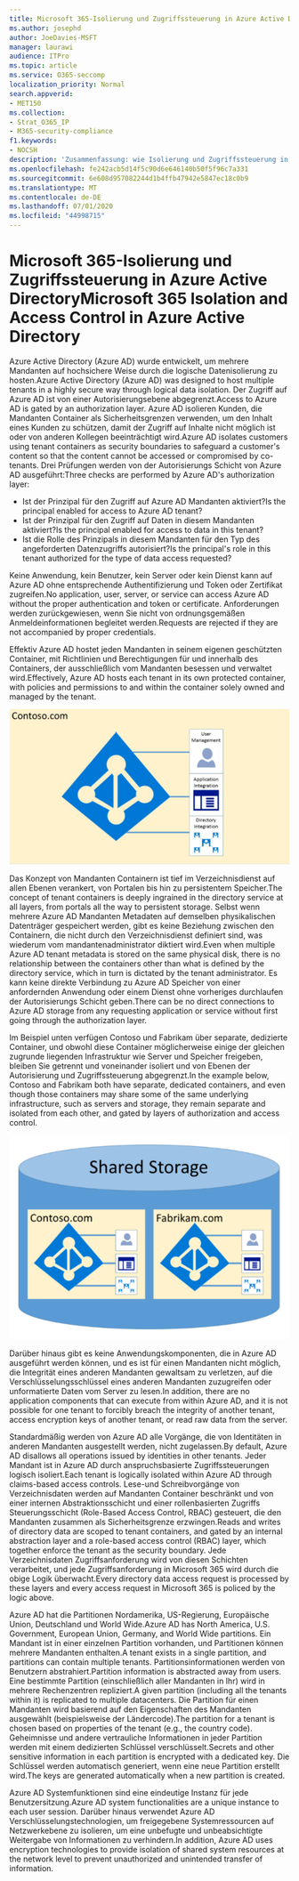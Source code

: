 ```yaml
---
title: Microsoft 365-Isolierung und Zugriffssteuerung in Azure Active Directory
ms.author: josephd
author: JoeDavies-MSFT
manager: laurawi
audience: ITPro
ms.topic: article
ms.service: O365-seccomp
localization_priority: Normal
search.appverid:
- MET150
ms.collection:
- Strat_O365_IP
- M365-security-compliance
f1.keywords:
- NOCSH
description: 'Zusammenfassung: wie Isolierung und Zugriffssteuerung in Azure Active Directory funktionieren.'
ms.openlocfilehash: fe242acb5d14f5c90d6e646140b50f5f96c7a331
ms.sourcegitcommit: 6e608d957082244d1b4ffb47942e5847ec18c0b9
ms.translationtype: MT
ms.contentlocale: de-DE
ms.lasthandoff: 07/01/2020
ms.locfileid: "44998715"
---
```

# <a name="microsoft-365-isolation-and-access-control-in-azure-active-directory"></a><span data-ttu-id="63354-103">Microsoft 365-Isolierung und Zugriffssteuerung in Azure Active Directory</span><span class="sxs-lookup"><span data-stu-id="63354-103">Microsoft 365 Isolation and Access Control in Azure Active Directory</span></span>

<span data-ttu-id="63354-104">Azure Active Directory (Azure AD) wurde entwickelt, um mehrere Mandanten auf hochsichere Weise durch die logische Datenisolierung zu hosten.</span><span class="sxs-lookup"><span data-stu-id="63354-104">Azure Active Directory (Azure AD) was designed to host multiple tenants in a highly secure way through logical data isolation.</span></span> <span data-ttu-id="63354-105">Der Zugriff auf Azure AD ist von einer Autorisierungsebene abgegrenzt.</span><span class="sxs-lookup"><span data-stu-id="63354-105">Access to Azure AD is gated by an authorization layer.</span></span> <span data-ttu-id="63354-106">Azure AD isolieren Kunden, die Mandanten Container als Sicherheitsgrenzen verwenden, um den Inhalt eines Kunden zu schützen, damit der Zugriff auf Inhalte nicht möglich ist oder von anderen Kollegen beeinträchtigt wird.</span><span class="sxs-lookup"><span data-stu-id="63354-106">Azure AD isolates customers using tenant containers as security boundaries to safeguard a customer's content so that the content cannot be accessed or compromised by co-tenants.</span></span> <span data-ttu-id="63354-107">Drei Prüfungen werden von der Autorisierungs Schicht von Azure AD ausgeführt:</span><span class="sxs-lookup"><span data-stu-id="63354-107">Three checks are performed by Azure AD's authorization layer:</span></span>

- <span data-ttu-id="63354-108">Ist der Prinzipal für den Zugriff auf Azure AD Mandanten aktiviert?</span><span class="sxs-lookup"><span data-stu-id="63354-108">Is the principal enabled for access to Azure AD tenant?</span></span>
- <span data-ttu-id="63354-109">Ist der Prinzipal für den Zugriff auf Daten in diesem Mandanten aktiviert?</span><span class="sxs-lookup"><span data-stu-id="63354-109">Is the principal enabled for access to data in this tenant?</span></span>
- <span data-ttu-id="63354-110">Ist die Rolle des Prinzipals in diesem Mandanten für den Typ des angeforderten Datenzugriffs autorisiert?</span><span class="sxs-lookup"><span data-stu-id="63354-110">Is the principal's role in this tenant authorized for the type of data access requested?</span></span>

<span data-ttu-id="63354-111">Keine Anwendung, kein Benutzer, kein Server oder kein Dienst kann auf Azure AD ohne entsprechende Authentifizierung und Token oder Zertifikat zugreifen.</span><span class="sxs-lookup"><span data-stu-id="63354-111">No application, user, server, or service can access Azure AD without the proper authentication and token or certificate.</span></span> <span data-ttu-id="63354-112">Anforderungen werden zurückgewiesen, wenn Sie nicht von ordnungsgemäßen Anmeldeinformationen begleitet werden.</span><span class="sxs-lookup"><span data-stu-id="63354-112">Requests are rejected if they are not accompanied by proper credentials.</span></span>

<span data-ttu-id="63354-113">Effektiv Azure AD hostet jeden Mandanten in seinem eigenen geschützten Container, mit Richtlinien und Berechtigungen für und innerhalb des Containers, der ausschließlich vom Mandanten besessen und verwaltet wird.</span><span class="sxs-lookup"><span data-stu-id="63354-113">Effectively, Azure AD hosts each tenant in its own protected container, with policies and permissions to and within the container solely owned and managed by the tenant.</span></span>
 
![Azure-Container](media/office-365-isolation-azure-container.png)

<span data-ttu-id="63354-115">Das Konzept von Mandanten Containern ist tief im Verzeichnisdienst auf allen Ebenen verankert, von Portalen bis hin zu persistentem Speicher.</span><span class="sxs-lookup"><span data-stu-id="63354-115">The concept of tenant containers is deeply ingrained in the directory service at all layers, from portals all the way to persistent storage.</span></span> <span data-ttu-id="63354-116">Selbst wenn mehrere Azure AD Mandanten Metadaten auf demselben physikalischen Datenträger gespeichert werden, gibt es keine Beziehung zwischen den Containern, die nicht durch den Verzeichnisdienst definiert sind, was wiederum vom mandantenadministrator diktiert wird.</span><span class="sxs-lookup"><span data-stu-id="63354-116">Even when multiple Azure AD tenant metadata is stored on the same physical disk, there is no relationship between the containers other than what is defined by the directory service, which in turn is dictated by the tenant administrator.</span></span> <span data-ttu-id="63354-117">Es kann keine direkte Verbindung zu Azure AD Speicher von einer anfordernden Anwendung oder einem Dienst ohne vorheriges durchlaufen der Autorisierungs Schicht geben.</span><span class="sxs-lookup"><span data-stu-id="63354-117">There can be no direct connections to Azure AD storage from any requesting application or service without first going through the authorization layer.</span></span>

<span data-ttu-id="63354-118">Im Beispiel unten verfügen Contoso und Fabrikam über separate, dedizierte Container, und obwohl diese Container möglicherweise einige der gleichen zugrunde liegenden Infrastruktur wie Server und Speicher freigeben, bleiben Sie getrennt und voneinander isoliert und von Ebenen der Autorisierung und Zugriffssteuerung abgegrenzt.</span><span class="sxs-lookup"><span data-stu-id="63354-118">In the example below, Contoso and Fabrikam both have separate, dedicated containers, and even though those containers may share some of the same underlying infrastructure, such as servers and storage, they remain separate and isolated from each other, and gated by layers of authorization and access control.</span></span>
 
![Dedizierte Azure-Container](media/office-365-isolation-azure-dedicated-containers.png)

<span data-ttu-id="63354-120">Darüber hinaus gibt es keine Anwendungskomponenten, die in Azure AD ausgeführt werden können, und es ist für einen Mandanten nicht möglich, die Integrität eines anderen Mandanten gewaltsam zu verletzen, auf die Verschlüsselungsschlüssel eines anderen Mandanten zuzugreifen oder unformatierte Daten vom Server zu lesen.</span><span class="sxs-lookup"><span data-stu-id="63354-120">In addition, there are no application components that can execute from within Azure AD, and it is not possible for one tenant to forcibly breach the integrity of another tenant, access encryption keys of another tenant, or read raw data from the server.</span></span>

<span data-ttu-id="63354-121">Standardmäßig werden von Azure AD alle Vorgänge, die von Identitäten in anderen Mandanten ausgestellt werden, nicht zugelassen.</span><span class="sxs-lookup"><span data-stu-id="63354-121">By default, Azure AD disallows all operations issued by identities in other tenants.</span></span> <span data-ttu-id="63354-122">Jeder Mandant ist in Azure AD durch anspruchsbasierte Zugriffssteuerungen logisch isoliert.</span><span class="sxs-lookup"><span data-stu-id="63354-122">Each tenant is logically isolated within Azure AD through claims-based access controls.</span></span> <span data-ttu-id="63354-123">Lese-und Schreibvorgänge von Verzeichnisdaten werden auf Mandanten Container beschränkt und von einer internen Abstraktionsschicht und einer rollenbasierten Zugriffs Steuerungsschicht (Role-Based Access Control, RBAC) gesteuert, die den Mandanten zusammen als Sicherheitsgrenze erzwingen.</span><span class="sxs-lookup"><span data-stu-id="63354-123">Reads and writes of directory data are scoped to tenant containers, and gated by an internal abstraction layer and a role-based access control (RBAC) layer, which together enforce the tenant as the security boundary.</span></span> <span data-ttu-id="63354-124">Jede Verzeichnisdaten Zugriffsanforderung wird von diesen Schichten verarbeitet, und jede Zugriffsanforderung in Microsoft 365 wird durch die obige Logik überwacht.</span><span class="sxs-lookup"><span data-stu-id="63354-124">Every directory data access request is processed by these layers and every access request in Microsoft 365 is policed by the logic above.</span></span>

<span data-ttu-id="63354-125">Azure AD hat die Partitionen Nordamerika, US-Regierung, Europäische Union, Deutschland und World Wide.</span><span class="sxs-lookup"><span data-stu-id="63354-125">Azure AD has North America, U.S. Government, European Union, Germany, and World Wide partitions.</span></span> <span data-ttu-id="63354-126">Ein Mandant ist in einer einzelnen Partition vorhanden, und Partitionen können mehrere Mandanten enthalten.</span><span class="sxs-lookup"><span data-stu-id="63354-126">A tenant exists in a single partition, and partitions can contain multiple tenants.</span></span> <span data-ttu-id="63354-127">Partitionsinformationen werden von Benutzern abstrahiert.</span><span class="sxs-lookup"><span data-stu-id="63354-127">Partition information is abstracted away from users.</span></span> <span data-ttu-id="63354-128">Eine bestimmte Partition (einschließlich aller Mandanten in Ihr) wird in mehrere Rechenzentren repliziert.</span><span class="sxs-lookup"><span data-stu-id="63354-128">A given partition (including all the tenants within it) is replicated to multiple datacenters.</span></span> <span data-ttu-id="63354-129">Die Partition für einen Mandanten wird basierend auf den Eigenschaften des Mandanten ausgewählt (beispielsweise der Ländercode).</span><span class="sxs-lookup"><span data-stu-id="63354-129">The partition for a tenant is chosen based on properties of the tenant (e.g., the country code).</span></span> <span data-ttu-id="63354-130">Geheimnisse und andere vertrauliche Informationen in jeder Partition werden mit einem dedizierten Schlüssel verschlüsselt.</span><span class="sxs-lookup"><span data-stu-id="63354-130">Secrets and other sensitive information in each partition is encrypted with a dedicated key.</span></span> <span data-ttu-id="63354-131">Die Schlüssel werden automatisch generiert, wenn eine neue Partition erstellt wird.</span><span class="sxs-lookup"><span data-stu-id="63354-131">The keys are generated automatically when a new partition is created.</span></span>

<span data-ttu-id="63354-132">Azure AD Systemfunktionen sind eine eindeutige Instanz für jede Benutzersitzung.</span><span class="sxs-lookup"><span data-stu-id="63354-132">Azure AD system functionalities are a unique instance to each user session.</span></span> <span data-ttu-id="63354-133">Darüber hinaus verwendet Azure AD Verschlüsselungstechnologien, um freigegebene Systemressourcen auf Netzwerkebene zu isolieren, um eine unbefugte und unbeabsichtigte Weitergabe von Informationen zu verhindern.</span><span class="sxs-lookup"><span data-stu-id="63354-133">In addition, Azure AD uses encryption technologies to provide isolation of shared system resources at the network level to prevent unauthorized and unintended transfer of information.</span></span>

